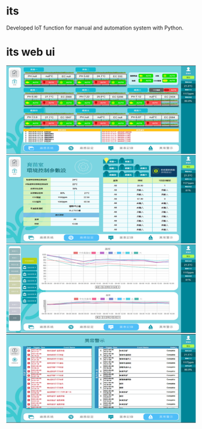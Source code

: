 # its
Developed IoT function for manual and automation system with Python.

# its web ui
<img src='its_uii/home.png' width =700>
<img src='its_uii/home_setting.png' width =700>
<img src='its_uii/cwb.png' width =700>
<img src='its_uii/yichang.png' width =700>

